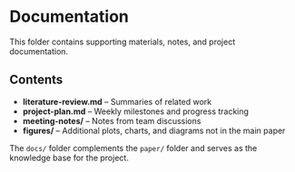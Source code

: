 # Documentation

This folder contains supporting materials, notes, and project documentation.  

## Contents
- **literature-review.md** – Summaries of related work  
- **project-plan.md** – Weekly milestones and progress tracking  
- **meeting-notes/** – Notes from team discussions  
- **figures/** – Additional plots, charts, and diagrams not in the main paper  

The `docs/` folder complements the `paper/` folder and serves as the knowledge base for the project.

